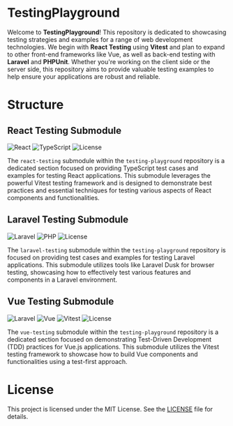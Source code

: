 # TestingPlayground

Welcome to **TestingPlayground**! This repository is dedicated to showcasing testing strategies and examples for a range of web development technologies. We begin with **React Testing** using **Vitest** and plan to expand to other front-end frameworks like Vue, as well as back-end testing with **Laravel** and **PHPUnit**. Whether you're working on the client side or the server side, this repository aims to provide valuable testing examples to help ensure your applications are robust and reliable.

# Structure
## React Testing Submodule
![React](https://img.shields.io/badge/React-^18.2.0-blue)
![TypeScript](https://img.shields.io/badge/TypeScript-^5.2.2-yellow)
![License](https://img.shields.io/badge/license-MIT-green)

The `react-testing` submodule within the `testing-playground` repository is a dedicated section focused on providing TypeScript test cases and examples for testing React applications. This submodule leverages the powerful Vitest testing framework and is designed to demonstrate best practices and essential techniques for testing various aspects of React components and functionalities.

## Laravel Testing Submodule
![Laravel](https://img.shields.io/badge/Laravel-^11.29.0-blue)
![PHP](https://img.shields.io/badge/PHP-^8.3.11-yellow)
![License](https://img.shields.io/badge/license-MIT-green)

The `laravel-testing` submodule within the `testing-playground` repository is focused on providing test cases and examples for testing Laravel applications. This submodule utilizes tools like Laravel Dusk for browser testing, showcasing how to effectively test various features and components in a Laravel environment.

## Vue Testing Submodule
![Laravel](https://img.shields.io/badge/Laravel-^11.23.5-blue)
![Vue](https://img.shields.io/badge/Vue-^3.5.7-yellow)
![Vitest](https://img.shields.io/badge/Vitest-^3.5.7-purple)
![License](https://img.shields.io/badge/license-MIT-green)

The `vue-testing` submodule within the `testing-playground` repository is a dedicated section focused on demonstrating Test-Driven Development (TDD) practices for Vue.js applications. This submodule utilizes the Vitest testing framework to showcase how to build Vue components and functionalities using a test-first approach.

# License

This project is licensed under the MIT License. See the [LICENSE](./LICENSE) file for details.